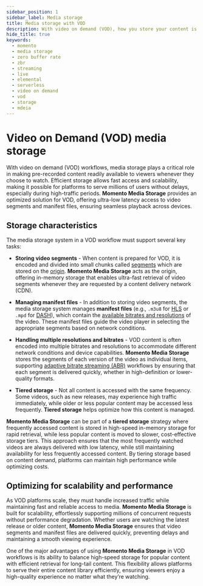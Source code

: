 ```yaml
---
sidebar_position: 1
sidebar_label: Media storage
title: Media storage with VOD
description: With video on demand (VOD), how you store your content is critical to availability to your consumers. Learn how to stay performant and reduce costs with Momento Media Storage
hide_title: true
keywords:
  - momento
  - media storage
  - zero buffer rate
  - zbr
  - streaming
  - live
  - elemental
  - serverless
  - video on demand
  - vod
  - storage
  - mdeia
---
```


# Video on Demand (VOD) media storage

With video on demand (VOD) workflows, media storage plays a critical role in making pre-recorded content readily available to viewers whenever they choose to watch. Efficient storage allows fast access and scalability, making it possible for platforms to serve millions of users without delays, especially during high-traffic periods. **Momento Media Storage** provides an optimized solution for VOD, offering ultra-low latency access to video segments and manifest files, ensuring seamless playback across devices.

## Storage characteristics

The media storage system in a VOD workflow must support several key tasks:

* **Storing video segments** - When content is prepared for VOD, it is encoded and divided into small chunks called [segments](/media-storage/core-concepts/segments) which are stored on the [origin](/media-storage/core-concepts/origin). **Momento Media Storage** acts as the origin, offering in-memory storage that enables ultra-fast retrieval of video segments whenever they are requested by a content delivery network (CDN).

* **Managing manifest files** - In addition to storing video segments, the media storage system manages **manifest files** (e.g., `.m3u8` for [HLS](/media-storage/performance/adaptive-bitrates/hls) or `.mpd` for [DASH](/media-storage/performance/adaptive-bitrates/dash)), which contain the [available bitrates and resolutions](/media-storage/core-concepts/abr-ladder) of the video. These manifest files guide the video player in selecting the appropriate segments based on network conditions.

* **Handling multiple resolutions and bitrates** - VOD content is often encoded into multiple bitrates and resolutions to accommodate different network conditions and device capabilities. **Momento Media Storage** stores the segments of each version of the video as individual items, supporting [adaptive bitrate streaming (ABR)](/media-storage/performance/adaptive-bitrates/how-it-works) workflows by ensuring that each segment is delivered quickly, whether in high-definition or lower-quality formats.

* **Tiered storage** - Not all content is accessed with the same frequency. Some videos, such as new releases, may experience high traffic immediately, while older or less popular content may be accessed less frequently. **Tiered storage** helps optimize how this content is managed.

**Momento Media Storage** can be part of a **tiered storage** strategy where frequently accessed content is stored in high-speed in-memory storage for rapid retrieval, while less popular content is moved to slower, cost-effective storage tiers. This approach ensures that the most frequently watched videos are always delivered with low latency, while still maintaining availability for less frequently accessed content. By tiering storage based on content demand, platforms can maintain high performance while optimizing costs.

## Optimizing for scalability and performance

As VOD platforms scale, they must handle increased traffic while maintaining fast and reliable access to media. **Momento Media Storage** is built for scalability, effortlessly supporting millions of concurrent requests without performance degradation. Whether users are watching the latest release or older content, **Momento Media Storage** ensures that video segments and manifest files are delivered quickly, preventing delays and maintaining a smooth viewing experience.

One of the major advantages of using **Momento Media Storage** in VOD workflows is its ability to balance high-speed storage for popular content with efficient retrieval for long-tail content. This flexibility allows platforms to serve their entire content library efficiently, ensuring viewers enjoy a high-quality experience no matter what they’re watching.
